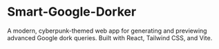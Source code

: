 # Smart-Google-Dorker
A modern, cyberpunk-themed web app for generating and previewing advanced Google dork queries. Built with React, Tailwind CSS, and Vite.
